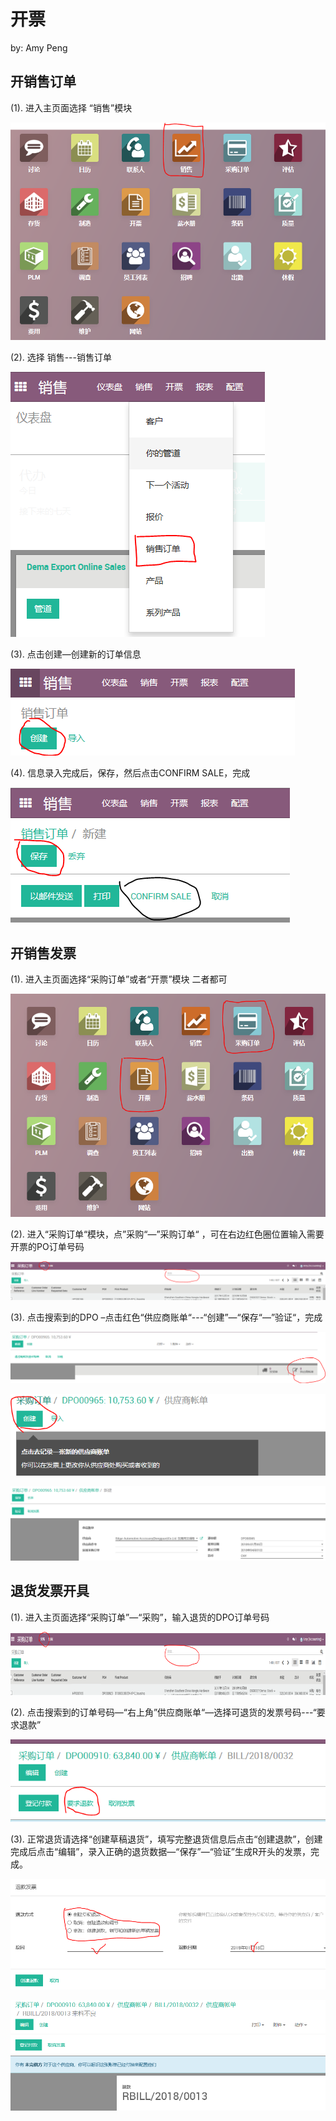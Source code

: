 # 开票

by: Amy Peng

## 开销售订单

(1). 进入主页面选择 “销售”模块

![开销售订单](_images/SO1.png)

(2). 选择 销售---销售订单

![开销售订单](_images/SO2.png)

(3). 点击创建—创建新的订单信息

![开销售订单](_images/SO3.png)

(4). 信息录入完成后，保存，然后点击CONFIRM SALE，完成

![开销售订单](_images/SO4.png)

## 开销售发票

(1). 进入主页面选择“采购订单”或者“开票”模块  二者都可

![开销售发票](_images/Bill.png)

(2). 进入“采购订单“模块，点”采购“—”采购订单“ ，可在右边红色圈位置输入需要开票的PO订单号码

![开销售发票](_images/Bill2.png)

(3). 点击搜索到的DPO –点击红色“供应商账单“---“创建”—“保存“—”验证“，完成

![开销售发票](_images/Bill3.png)

![开销售发票](_images/Bill4.png)

![开销售发票](_images/Bill5.png)

## 退货发票开具

(1). 进入主页面选择“采购订单”—“采购”，输入退货的DPO订单号码

![退货发票开具](_images/Rbill.png)

(2). 点击搜索到的订单号码—“右上角”供应商账单“—选择可退货的发票号码---“要求退款”

![退货发票开具](_images/Rbill2.png)

(3). 正常退货请选择“创建草稿退货”，填写完整退货信息后点击“创建退款”，创建完成后点击“编辑”，录入正确的退货数据—“保存”—“验证”生成R开头的发票，完成。

![退货发票开具](_images/Rbill3.png)

![退货发票开具](_images/Rbill4.png)
